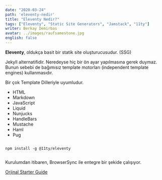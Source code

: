 ```yaml
---
date: "2020-03-24"
path: 'eleventy-nedir'
title: "Eleventy Nedir?"
tags: ["Eleventy", "Static Site Generators", "Jamstack", "11ty"]
writer: Berkay Demirbas
avatar: ../images/raufsamestone.jpg
english: false
---
```


**Eleventy**, oldukça basit bir statik site oluşturucusudur. (SSG)

Jekyll alternatifidir. Neredeyse hiç bir ön ayar yapılmasına gerek duymaz. Bunun sebebi de bağımısız template motorları (independent template engines) kullanmasıdır.

Bir çok Template Dilleriyle uyumludur. 
- HTML
- Markdown
- JavaScript
- Liquid
- Nunjucks
- HandleBars
- Mustache
- Haml
- Pug


 <deckgo-highlight-code>
    <code slot="code">
npm install -g @11ty/eleventy
    </code>
</deckgo-highlight-code>


Kurulumdan itibaren, BrowserSync ile entegre bir şekide çalışıyor.


<a href='https://www.11ty.dev/docs/'>Orjinal Starter Guide</a>